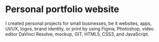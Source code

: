 # Personal portfolio website

I created personal projects for small businesses, be it websites, apps, UI/UX, logos, brand identity, or print by using Figma, Photoshop, video editor DaVinci Resolve, mockup, GIT, HTML5, CSS3, and JavaScript.
